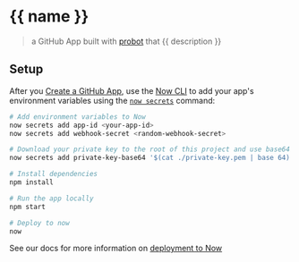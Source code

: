 # {{ name }}

> a GitHub App built with [probot](https://github.com/probot/probot) that {{ description }}

## Setup

After you [Create a GitHub App](https://probot.github.io/docs/deployment/#create-the-github-app), use the [Now CLI](https://github.com/zeit/now-cli) to add your app's environment variables using the [`now secrets`](https://zeit.co/docs/getting-started/secrets) command:

```sh
# Add environment variables to Now
now secrets add app-id <your-app-id>
now secrets add webhook-secret <random-webhook-secret>

# Download your private key to the root of this project and use base64 encoding to add it to Now
now secrets add private-key-base64 '$(cat ./private-key.pem | base 64)'

# Install dependencies
npm install

# Run the app locally
npm start

# Deploy to now
now
```

See our docs for more information on [deployment to Now](https://probot.github.io/docs/deployment/#now)
